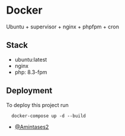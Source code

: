# Docker
Ubuntu + supervisor + nginx + phpfpm + cron

## Stack
- ubuntu:latest
- nginx
- php: 8.3-fpm

## Deployment
To deploy this project run

```
  docker-compose up -d --build
```

- [@Amintases2](https://www.github.com/Amintases2)
